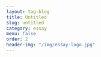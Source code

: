 ```yaml
---
layout: tag-blog
title: Untitled
slug: untitled
category: essay
menu: false
order: 2
header-img: "/img/essay-logo.jpg"
---
```

